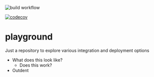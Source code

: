 ![build workflow](https://github.com/jmoonware/playground/actions/workflows/python-app.yml/badge.svg)

[![codecov](https://codecov.io/gh/jmoonware/playground/branch/main/graph/badge.svg)](https://codecov.io/gh/jmoonware/playground)

# playground
Just a repository to explore various integration and deployment options

* What does this look like?
  * Does this work?
* Outdent
